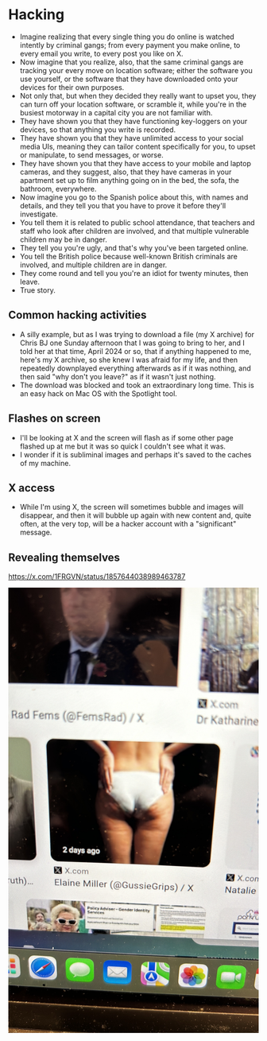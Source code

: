 # Hacking

- Imagine realizing that every single thing you do online is watched intently by criminal gangs; from every payment you make online, to every email you write, to every post you like on X.
- Now imagine that you realize, also, that the same criminal gangs are tracking your every move on location software; either the software you use yourself, or the software that they have downloaded onto your devices for their own purposes.
- Not only that, but when they decided they really want to upset you, they can turn off your location software, or scramble it, while you're in the busiest motorway in a capital city you are not familiar with.
- They have shown you that they have functioning key-loggers on your devices, so that anything you write is recorded.
- They have shown you that they have unlimited access to your social media UIs, meaning they can tailor content specifically for you, to upset or manipulate, to send messages, or worse.
- They have shown you that they have access to your mobile and laptop cameras, and they suggest, also, that they have cameras in your apartment set up to film anything going on in the bed, the sofa, the bathroom, everywhere.
- Now imagine you go to the Spanish police about this, with names and details, and they tell you that you have to prove it before they'll investigate.
- You tell them it is related to public school attendance, that teachers and staff who look after children are involved, and that multiple vulnerable children may be in danger.
- They tell you you're ugly, and that's why you've been targeted online.
- You tell the British police because well-known British criminals are involved, and multiple children are in danger.
- They come round and tell you you're an idiot for twenty minutes, then leave.
- True story.

## Common hacking activities

- A silly example, but as I was trying to download a file (my X archive) for Chris BJ one Sunday afternoon that I was going to bring to her, and I told her at that time, April 2024 or so, that if anything happened to me, here's my X archive, so she knew I was afraid for my life, and then repeatedly downplayed everything afterwards as if it was nothing, and then said "why don't you leave?" as if it wasn't just nothing.
- The download was blocked and took an extraordinary long time. This is an easy hack on Mac OS with the Spotlight tool.

## Flashes on screen

- I'll be looking at X and the screen will flash as if some other page flashed up at me but it was so quick I couldn't see what it was.
- I wonder if it is subliminal images and perhaps it's saved to the caches of my machine.

## X access

- While I'm using X, the screen will sometimes bubble and images will disappear, and then it will bubble up again with new content and, quite often, at the very top, will be a hacker account with a "significant" message.

## Revealing themselves

https://x.com/1FRGVN/status/1857644038989463787

![Me in my pants](../content/images/me-in-my-pants.JPG)

